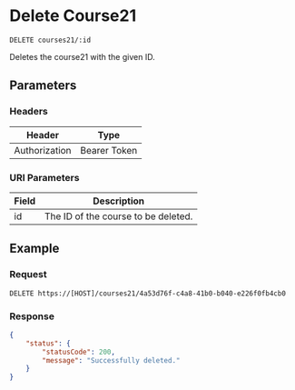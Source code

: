 # Delete Course21

    DELETE courses21/:id
    
Deletes the course21 with the given ID.

## Parameters

### Headers
Header | Type
--- | ---
Authorization | Bearer Token

### URI Parameters
Field | Description
--- | ---
id | The ID of the course to be deleted.

## Example
### Request

    DELETE https://[HOST]/courses21/4a53d76f-c4a8-41b0-b040-e226f0fb4cb0

### Response
``` json
{
    "status": {
        "statusCode": 200,
        "message": "Successfully deleted."
    }
}
```
